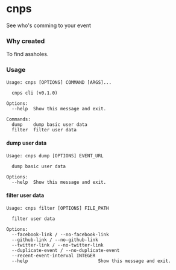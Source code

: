 # cnps

See who's comming to your event

### Why created

To find assholes.


### Usage

```
Usage: cnps [OPTIONS] COMMAND [ARGS]...

  cnps cli (v0.1.0)

Options:
  --help  Show this message and exit.

Commands:
  dump    dump basic user data
  filter  filter user data
```

#### dump user data

```
Usage: cnps dump [OPTIONS] EVENT_URL

  dump basic user data

Options:
  --help  Show this message and exit.
```


#### filter user data

```
Usage: cnps filter [OPTIONS] FILE_PATH

  filter user data

Options:
  --facebook-link / --no-facebook-link
  --github-link / --no-github-link
  --twitter-link / --no-twitter-link
  --duplicate-event / --no-duplicate-event
  --recent-event-interval INTEGER
  --help                          Show this message and exit.
```
